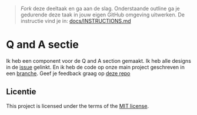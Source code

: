 > _Fork_ deze deeltaak en ga aan de slag. 
Onderstaande outline ga je gedurende deze taak in jouw eigen GitHub omgeving uitwerken. 
De instructie vind je in: [docs/INSTRUCTIONS.md](docs/INSTRUCTIONS.md)

# Q and A sectie
Ik heb een component voor de Q and A section gemaakt. Ik heb alle designs in de [issue](https://github.com/fdnd-agency/avl/issues/34) gelinkt. En ik heb de code op onze main project geschreven in een [branche](https://github.com/itsValyria/Oncollaboration/tree/Q%26A-%2334). Geef je feedback graag op [deze repo](https://github.com/itsValyria/Oncollaboration/)

## Licentie

This project is licensed under the terms of the [MIT license](./LICENSE).

